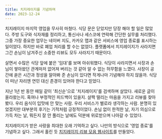 ```yaml
---
title: 치지레이지를 기념하며
date: 2023-12-24
---
```


치지레이지 마지막 영업을 무사히 마쳤다. 식당 문은 닫았지만 당장 해야 할 일은 많았다. 주방 도구와 식자재를 정리하고, 통신사나 세스코에 연락해 간단한 실무를 처리했다. 그중 가장 중요한 업무는 네이버 지도, 카카오 맵과 같은 서비스에 영업 종료를 표시하는 일이었다. 하지만 바로 폐업 처리를 할 수는 없었다. 플랫폼에서 치지레이지가 사라지면 그간 손님이 남겨주신 소중한 리뷰도 모두 사라지기 때문이다.

살면서 수많은 식당 앞에 붙은 '임대'를 보며 아쉬워했다. 식당이 사라지면서 사장과 손님이 쌓아왔던 관계마저 없어져 버리는 것 같아 알 수 없는 허무함을 느꼈다. 사장이 공간에 쏟은 시간과 정성을 알아봐 준 손님이 있다면 작게나마 기념해야 하지 않을까. 식당이 떠난 자리엔 연민 대신 존경이 있어야 한다고 믿었다.

지난 1년 반 동안 매일 같이 '최신순'으로 '치지레이지'를 검색하며 살았다. 새로운 글이 올라왔는지. 혹여나 부정적인 피드백이 있을지. 살짝 떨리는 마음을 가지고 리뷰를 찾아봤다. 우리 음식이 입맛에 안 맞는 사람. 우리 서비스가 별로라 생각하는 사람. 분명히 있었겠지만 대부분의 후기는 기적처럼 긍정적이었다. 손님 없이 한적한 날, 자기 의심으로 가득 차는 날, 뭐든지 잘 안 풀리는 날에도 덕분에 위로받으며 나아갈 수 있었다.

치지레이지가 받은 사랑을 최대한 오래 기억하고 싶다. 나만의 방식으로 '영업 종료'를 기념하고 싶다. 그래서 홀린 듯 [치지레이지 리뷰 모음 웹사이트](https://reviews.cheesylazy.com)를 만들었다.
